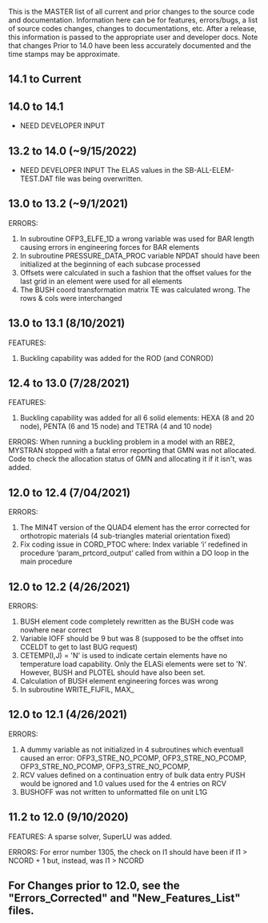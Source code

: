 This is the MASTER list of all current and prior changes to the source code and documentation.
Information here can be for features, errors/bugs, a list of source codes changes, changes to documentations, etc.
After a release, this information is passed to the appropriate user and developer docs.
Note that changes Prior to 14.0 have been less accurately documented and the time stamps may be approximate.


14.1 to Current
---


14.0 to 14.1
---
- NEED DEVELOPER INPUT


13.2 to 14.0 (~9/15/2022)
---
- NEED DEVELOPER INPUT
The ELAS values in the SB-ALL-ELEM-TEST.DAT file was being overwritten.


13.0 to 13.2 (~9/1/2021)
---
ERRORS:
1) In subroutine OFP3_ELFE_1D a wrong variable was used for BAR length causing errors
in engineering forces for BAR elements
2) In subroutine PRESSURE_DATA_PROC variable NPDAT should have been initialized at
the beginning of each subcase processed
3) Offsets were calculated in such a fashion that the offset values for the last grid in an
element were used for all elements
4) The BUSH coord transformation matrix TE was calculated wrong. The rows & cols were
interchanged

13.0 to 13.1 (8/10/2021)
---
FEATURES:
1) Buckling capability was added for the ROD (and CONROD)


12.4 to 13.0 (7/28/2021)
---
FEATURES:
1) Buckling capability was added for all 6 solid elements: HEXA (8 and 20 node), PENTA (6 and 15
node) and TETRA (4 and 10 node)

ERRORS:
When running a buckling problem in a model with an RBE2, MYSTRAN stopped with a
fatal error reporting that GMN was not allocated. Code to check the allocation status of GMN
and allocating it if it isn't, was added.


12.0 to 12.4 (7/04/2021)
---
ERRORS:
1) The MIN4T version of the QUAD4 element has the error corrected for orthotropic
materials (4 sub-triangles material orientation fixed)
2) Fix coding issue in CORD_PTOC where: Index variable ‘i’ redefined in procedure
‘param_prtcord_output’ called from within a DO loop in the main procedure


12.0 to 12.2 (4/26/2021)
---
ERRORS:
1) BUSH element code completely rewritten as the BUSH code was nowhere near correct
2) Variable IOFF should be 9 but was 8 (supposed to be the offset into CCELDT to get to
last BUG request)
3) CETEMP(I,J) = 'N' is used to indicate certain elements have no temperature load
capability. Only the ELASi elements were set to 'N'. However, BUSH and PLOTEL should
have also been set.
4) Calculation of BUSH element engineering forces was wrong
5) In subroutine WRITE_FIJFIL, MAX_


12.0 to 12.1 (4/26/2021)
---
ERRORS:
1) A dummy variable as not initialized in 4 subroutines which eventuall caused an error:
OFP3_STRE_NO_PCOMP, OFP3_STRE_NO_PCOMP, OFP3_STRE_NO_PCOMP, OFP3_STRE_NO_PCOMP,
2) RCV values defined on a continuation entry of bulk data entry PUSH would be ignored
and 1.0 values used for the 4 entries on RCV
3) BUSHOFF was not written to unformatted file on unit L1G


11.2 to 12.0 (9/10/2020)
---
FEATURES:
A sparse solver, SuperLU was added.

ERRORS:
For error number 1305, the check on I1 should have been if I1 > NCORD + 1 but, instead,
was I1 > NCORD


For Changes prior to 12.0, see the "Errors_Corrected" and "New_Features_List" files.
---


